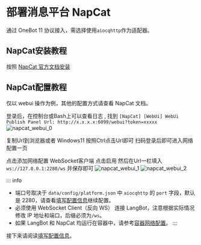 # 部署消息平台 NapCat

通过 OneBot 11 协议接入，需选择使用`aiocqhttp`作为适配器。

## NapCat安装教程

按照 [NapCat 官方文档安装](https://napcat.napneko.icu/guide/start-install)

## NapCat配置教程

仅以 webui 操作为例，其他的配置方式请查看 NapCat 文档。

登录后，在控制台或Bash上可以查看日志 , 找到 `[NapCat] [WebUi] WebUi Publish Panel Url: http://x.x.x.x:6099/webui?token=xxxxx ` 
![napcat_webui_0](/assets/image/napcat_webui_0.png)

复制Url到浏览器或者 Windows11 按照Ctrl点击Url即可 扫码登录后即可进入网络配置一页

点击添加网络配置 WebSocket客户端 点击启用 然后在Url一栏填入 `ws://127.0.0.1:2280/ws`  并保存即可
![napcat_webui_1](/assets/image/napcat_webui_1.png)
![napcat_webui_2](/assets/image/napcat_webui_2.png)

::: info
- 端口号取决于 `data/config/platform.json` 中 `aiocqhttp` 的 `port` 字段，默认是 2280，请查看[填写配置信息](/deploy/quick-config/config)继续配置。
- 必须使用 WebSocket Client（反向 WS） 连接 LangBot，注意根据实际情况修改 IP 地址和端口，后缀必须为`/ws`。  
- 如果 LangBot 和 NapCat 均运行在容器中，请参考[容器网络配置](/deploy/network-details)。
:::

接下来请阅读[填写配置信息](/deploy/quick-config/config)。
